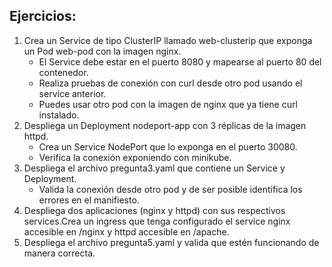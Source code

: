 ## **Ejercicios:**

1. Crea un Service de tipo ClusterIP llamado web-clusterip que exponga un Pod web-pod con la imagen nginx.
   * El Service debe estar en el puerto 8080 y mapearse al puerto 80 del contenedor.
   * Realiza pruebas de conexión con curl desde otro pod usando el service anterior.
   * Puedes usar otro pod con la imagen de nginx que ya tiene curl instalado.
2. Despliega un Deployment nodeport-app con 3 réplicas de la imagen httpd.
   * Crea un Service NodePort que lo exponga en el puerto 30080.
   * Verifica la conexión exponiendo con minikube.
3. Despliega el archivo pregunta3.yaml que contiene un Service y Deployment.
   * Valida la conexión desde otro pod y de ser posible identifica los errores en el manifiesto.
4. Despliega dos aplicaciones (nginx y httpd) con sus respectivos services.Crea un ingress que tenga configurado el service nginx accesible en /nginx y httpd accesible en /apache.
5. Despliega el archivo pregunta5.yaml y valida que estén funcionando de manera correcta.